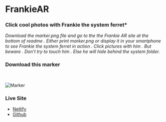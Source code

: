 # FrankieAR

### Click cool photos with Frankie the system ferret*

*Download the marker.png file and go to the the Frankie AR site at the bottom of readme . Either print marker.png or display it in your smartphone to see Frankie the system ferret in action . Click pictures with him . But beware . Don't try to touch him . Else he will hide behind the system folder.* 

### Download this marker

<br>

![Marker](https://user-images.githubusercontent.com/63491234/127769963-f4c13358-1a2c-4455-8070-763e3282e66b.png)


### Live Site
- [Netlify](https://frankie-ar.netlify.app/)
- [Github](https://ashish-patwal.github.io/FrankieAR/)
